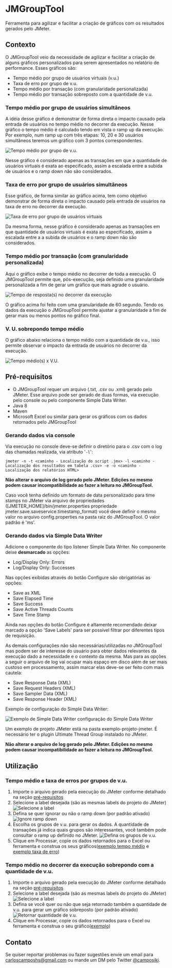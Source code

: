 # JMGroupTool
Ferramenta para agilizar e facilitar a criação de gráficos com os resultados gerados pelo JMeter.

## Contexto
O JMGroupTool veio da necessidade de agilizar e facilitar a criação de alguns gráficos personalizados para serem apresentados no relatório de performance. Esses gráficos são:
  * Tempo médio por grupo de usuários virtuais (v.u.)
  * Taxa de erro por grupo de v.u.
  * Tempo médio por transação (com granularidade personalizada)
  * Tempo médio por transação sobreposto com a quantidade de v.u.
  
### Tempo médio por grupo de usuários simultâneos
A idéia desse gráfico é demonstrar de forma direta o impacto causado pela entrada de usuários no tempo médio no decorrer da execução. Nesse gráfico o tempo médio é calculado tendo em vista o ramp up da execução. Por exemplo, num ramp up com três etapas: 10, 20 e 30 usuários simultâneos teremos um gráfico com 3 pontos correspondentes.

![Tempo médio por grupo de v.u.](https://i.imgur.com/gZU6O4M.png)

Nesse gráfico é considerado apenas as transações em que a quantidade de usuários virtuais é exata ao especificado, assim a escalada entre a subida de usuários e o ramp down não são considerados.

### Taxa de erro por grupo de usuários simultâneos
Esse gráfico, de forma similar ao gráfico acima, tem como objetivo demonstrar de forma direta o impacto causado pela entrada de usuários na taxa de erro no decorrer da execução.

![Taxa de erro por grupo de usuários virtuais](https://i.imgur.com/tDw7yZe.png)

Da mesma forma, nesse gráfico é considerado apenas as transações em que quantidade de usuários virtuais é exata ao especificado, assim a escalada entre a a subida de usuários e o ramp down não são considerados.

### Tempo médio por transação (com granularidade personalizada)
Aqui o gráfico exibe o tempo médio no decorrer de toda a execução. O JMGroupTool permite que, pós-execução, seja definido uma granularidade personalizada a fim de gerar um gráfico que mais agrade o usuário.

![Tempo de resposta(s) no decorrer da execução](https://i.imgur.com/X9NgsmV.png)

O gráfico acima foi feito com uma granularidade de 60 segundo. Tendo os dados da execução o JMGroupTool permite ajustar a granularidade a fim de gerar mais ou menos pontos no gráfico final.

### V. U. sobrepondo tempo médio

O gráfico abaixo relaciona o tempo médio com a quantidade de v.u., isso permite observar o impacto da entrada de usuários no decorrer da execução.

![Tempo médio(s) x V.U.](https://i.imgur.com/4CVpQll.png)

## Pré-requisitos

- O JMGroupTool requer um arquivo (.txt, .csv ou .xml) gerado pelo JMeter. Esse arquivo pode ser gerado de duas formas, via execução pelo console ou pelo componente Simple Data Writer.
- Java 8
- Maven
- Microsoft Excel ou similar para gerar os gráficos com os dados retornados pelo JMGroupTool

### Gerando dados via console

Via execução no console deve-se definir o diretório para o .csv com o log das chamadas realizada, via atributo '`-l`':

`jmeter -n -t <caminho - Localização do script .jmx> -l <caminho - Localização dos resultados em tabela .csv> -e -o <caminho - Localização dos relatórios HTML>`

**Não alterar o arquivo de log gerado pelo JMeter. Edições no mesmo podem causar incompatibilidade ao fazer a leitura no JMGroupTool.**

Caso você tenha definido um formato de data personalizado para time stamps no JMeter via arquivo de propriedades ([JMETER_HOME]/bin/jmeter.properties propriedade jmeter.save.saveservice.timestamp_format) você deve definir o mesmo valor no arquivo config.properties na pasta raiz do JMGroupTool. O valor padrão é 'ms'.

### Gerando dados via Simple Data Writer

Adicione o componente do tipo listener Simple Data Writer. No componente deixe **desmarcado** as opções:
- Log/Display Only: Errors
- Log/Display Only: Successes

Nas opções exibidas através do botão Configure são obrigatórias as opções:
- Save as XML
- Save Elapsed Time
- Save Success
- Save Active Threads Counts
- Save Time Stamp

Ainda nas opções do botão Configure é altamente recomendado deixar marcado a opção 'Save Labels' para ser possível filtrar por diferentes tipos de requisição.

As demais configurações não são necessárias/utilizadas no JMGroupTool mas podem ser de interesse do usuário para obter dados relevantes da execução dado a necessidade e o contexto da mesma. Mas para as opções a seguir o arquivo de log vai ocupar mais espaço em disco além de ser mais custoso em processamento, assim marcar elas deve-se ser feito com mais cautela:
- Save Response Data (XML)
- Save Request Headers (XML)
- Save Sampler Data (XML)
- Save Response Header (XML)

Exemplo de configuração do Simple Data Writer:

![Exemplo de Simple Data Writer configuração do Simple Data Writer](https://i.imgur.com/WgOBwG1.png)

Um exemplo de projeto JMeter está na pasta exemplo-projeto-jmeter. É necessário ter o plugin Ultimate Thread Group instalado no JMeter.

**Não alterar o arquivo de log gerado pelo JMeter. Edições no mesmo podem causar incompatibilidade ao fazer a leitura no JMGroupTool.**

## Utilização

### Tempo médio e taxa de erros por grupos  de v.u.

1. Importe o arquivo gerado pela execução do JMeter conforme detalhado na seção [pré-requisitos](https://github.com/carloscamposiki/JMGroupTool/blob/master/README.md#pr%C3%A9-requisitos)
2. Selecione a label desejada (são as mesmas labels do projeto do JMeter)
![Selecione a label](https://i.imgur.com/TRIyJxv.png)
3. Defina se quer ignorar ou não o ramp down (por padrão ativado)
![Ignore ramp down](https://i.imgur.com/oCt81H3.png)
4. Escolha os grupos de v.u. para gerar os dados. A quantidade de transações já indica quais grupos são interessantes, você  também pode consultar o ramp up definido no JMeter.
![Defina os grupos de v.u.](https://i.imgur.com/WNTI2Ev.png)
5. Clique em Processar, copie os dados retornados para o Excel ou ferramenta e construa os seus gráficos([exemplo tempo médio](https://github.com/carloscamposiki/JMGroupTool#tempo-m%C3%A9dio-por-grupo-de-usu%C3%A1rios-simult%C3%A2neos) e [exemplo taxa de erro](https://github.com/carloscamposiki/JMGroupTool#taxa-de-erro-por-grupo-de-usu%C3%A1rios-simult%C3%A2neos))

### Tempo médio no decorrer da execução sobrepondo com a quantidade de v.u.
1. Importe o arquivo gerado pela execução do JMeter conforme detalhado na seção [pré-requisitos](https://github.com/carloscamposiki/JMGroupTool/blob/master/README.md#pr%C3%A9-requisitos)
2. Selecione a label desejada (são as mesmas labels do projeto do JMeter)
![Selecione a label](https://i.imgur.com/TRIyJxv.png)
3. Defina se você quer ou não que seja retornado também a quantidade de v.u. para gerar um gráfico sobreposto (por padrão ativado)
![Retornar quantidade de v.u.](https://i.imgur.com/ob5AonB.png)
4. Clique em Processar, copie os dados retornados para o Excel ou ferramenta e construa o seu gráfico([exemplo](https://github.com/carloscamposiki/JMGroupTool#v-u-sobrepondo-tempo-m%C3%A9dio))

## Contato
Se quiser reportar problemas ou fazer sugestões envie um email para [carloscamposhs@gmail.com](mailto:carloscamposhs@gmail.com) ou mande um DM pelo Twitter [@camposiki](http://www.twitter.com/camposiki).
